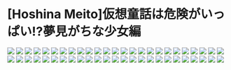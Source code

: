 # [Hoshina Meito]仮想童話は危険がいっぱい!?夢見がちな少女編
![](../img/19/00000001.jpg)
![](../img/19/00000002.jpg)
![](../img/19/00000003.jpg)
![](../img/19/00000004.jpg)
![](../img/19/00000005.jpg)
![](../img/19/00000006.jpg)
![](../img/19/00000007.jpg)
![](../img/19/00000008.jpg)
![](../img/19/00000009.jpg)
![](../img/19/00000010.jpg)
![](../img/19/00000011.jpg)
![](../img/19/00000012.jpg)
![](../img/19/00000013.jpg)
![](../img/19/00000014.jpg)
![](../img/19/00000015.jpg)
![](../img/19/00000016.jpg)
![](../img/19/00000017.jpg)
![](../img/19/00000018.jpg)
![](../img/19/00000019.jpg)
![](../img/19/00000020.jpg)
![](../img/19/00000021.jpg)
![](../img/19/00000022.jpg)
![](../img/19/00000023.jpg)
![](../img/19/00000024.jpg)
![](../img/19/00000025.jpg)
![](../img/19/00000026.jpg)
![](../img/19/00000027.jpg)
![](../img/19/00000028.jpg)
![](../img/19/00000029.jpg)
![](../img/19/00000030.jpg)
![](../img/19/00000031.jpg)
![](../img/19/00000032.jpg)
![](../img/19/00000033.jpg)
![](../img/19/00000034.jpg)
![](../img/19/00000035.jpg)
![](../img/19/00000036.jpg)
![](../img/19/00000037.jpg)
![](../img/19/00000038.jpg)
![](../img/19/00000039.jpg)
![](../img/19/00000040.jpg)
![](../img/19/00000041.jpg)
![](../img/19/00000042.jpg)
![](../img/19/00000043.jpg)
![](../img/19/00000044.jpg)
![](../img/19/00000045.jpg)
![](../img/19/00000046.jpg)
![](../img/19/00000047.jpg)
![](../img/19/00000048.jpg)
![](../img/19/00000049.jpg)
![](../img/19/00000050.jpg)
